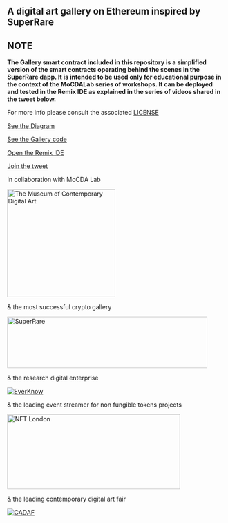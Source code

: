
A digital art gallery on Ethereum inspired by SuperRare
-------------------------------------------------------

## NOTE 

**The Gallery smart contract included in this repository is a simplified version of the smart contracts operating behind the scenes in the SuperRare dapp. It is intended to be used only for educational purpose in the context of the MoCDALab series of workshops. It can be deployed and tested in the Remix IDE as explained in the series of videos shared in the tweet below.**

For more info please consult the associated [LICENSE](LICENSE)

[See the Diagram](https://everknow.it/img/SuperRare.svg)

[See the Gallery code](contracts/Gallery.sol)

[Open the Remix IDE](https://remix.ethereum.org)

[Join the tweet](https://twitter.com/MOCDA_/status/1272166922164076544?s=20)

In collaboration with MoCDA Lab 

[<img src="https://everknow.it/img/mocda.jpeg" width=250 height=250 title="The Museum of Contemporary Digital Art">](https://mocda.org)

& the most successful crypto gallery

[<img src="https://everknow.it/img/superrare.jpeg" width=463 height=119 title="SuperRare">](https://superrare.co)

& the research digital enterprise

[![EverKnow](https://everknow.it/img/EK-logo.png "EverKnow Limited")](https://everknow.it)

& the leading event streamer for non fungible tokens projects

[<img src="https://everknow.it/img/nft-london.jpeg" width=400 height=173 title="NFT London">](https://www.meetup.com/NFT-London/)

& the leading contemporary digital art fair

[![CADAF](https://everknow.it/img/cadaf.jpeg "CADAF")](https://cadaf.art/)
